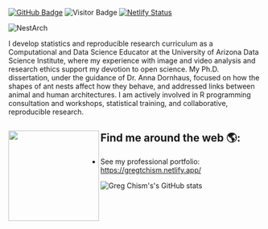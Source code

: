 [![GitHub Badge](https://img.shields.io/github/followers/Gchism94?style=social)](https://github.com/Gchism94?tab=followers)
![Visitor Badge](https://visitor-badge.laobi.icu/badge?page_id=Gchism94.Gchism94)
[![Netlify Status](https://api.netlify.com/api/v1/badges/60adac83-104c-445b-862d-4fe104252b77/deploy-status)](https://app.netlify.com/sites/gchism/deploys)

![NestArch](https://github.com/Gchism94/Nest_Arch_ColonyOrganization/blob/main/Figures/NestArchFig.png)


I develop statistics and reproducible research curriculum as a Computational and Data Science Educator at the University of Arizona Data Science Institute, where my experience with image and video analysis and research ethics support my devotion to open science. My Ph.D. dissertation, under the guidance of Dr. Anna Dornhaus, focused on how the shapes of ant nests affect how they behave, and addressed links between animal and human architectures. I am actively involved in R programming consultation and workshops, statistical training, and collaborative, reproducible research. 

## Find me around the web 🌎: <a href="https://github.com/Gchism94"><img align="left" width="180" height="180" src="https://user-images.githubusercontent.com/6677629/89195331-a045af00-d576-11ea-96a1-f185f2821df6.png"></a>
- See my professional portfolio: https://gregtchism.netlify.app/   

![Greg Chism's's GitHub stats](https://github-readme-stats.vercel.app/api?username=Gchism94&show_icons=true&theme=dark&count_private=true)
